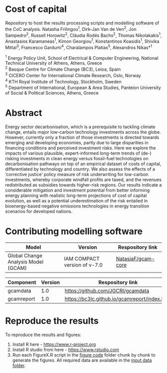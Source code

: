 # Cost of capital
Repository to host the results processing scripts and modelling software of the CoC analysis.
Natasha Frilingou<sup>1</sup>, Dirk-Jan Van de Ven<sup>2</sup>, Jon Sampedro<sup>2</sup>, Russell Horowitz<sup>2</sup>, Clàudia Rodés Bachs<sup>2</sup>, Thomas Nikolakakis<sup>1</sup>, Anastasios Karamaneas<sup>1</sup>, Kimon Georgiou<sup>1</sup>, Konstantinos Koasidis<sup>1</sup>, Shivika Mittal<sup>3</sup>, Francesco Gardumi<sup>4</sup>, Charalampos Platias<sup>5</sup>, Alexandros Nikas*<sup>1</sup>

<sup>1</sup> Energy Policy Unit, School of Electrical & Computer Engineering, National Technical University of Athens, Athens, Greece  
<sup>2</sup> Basque Centre for Climate Change (BC3), Leioa, Spain  
<sup>3</sup> CICERO Center for International Climate Research, Oslo, Norway  
<sup>4</sup> KTH Royal Institute of Technology, Stockholm, Sweden  
<sup>5</sup> Department of International, European & Area Studies, Panteion University of Social & Political Sciences, Athens, Greece 

# Abstract 
Energy sector decarbonisation, which is a prerequisite to tackling climate change, entails major low-carbon technology investments across the globe. However, currently only a fraction of those investments is directed towards emerging and developing economies, partly due to large disparities in financing conditions and perceived investment risks. Here we explore the impacts of various plausible, expert-informed long-term trends of (de-) risking investments in clean energy versus fossil-fuel technologies on decarbonisation pathways on top of an empirical dataset of costs of capital, differentiated by technology and country. We also assess the effects of a ‘corrective justice’ policy measure of risk underwriting for low-carbon investments, whereby corporate windfall profits are taxed, and the revenues redistributed as subsidies towards higher-risk regions. Our results indicate a considerable mitigation and investment potential from better informing energy planning with realistic long-term projections of cost of capital evolution, as well as a potential underestimation of the risk entailed in bioenergy-based negative emissions technologies in energy transition scenarios for developed nations.

# Contributing modelling software

| Model    | Version | Respository link |
|----------|----------|----------|
|Global Change Analysis Model (GCAM)    |  IAM COMPACT version of v-7.0    | [NatasjaF/gcam-core](https://github.com/NatasjaF/gcam-core/tree/IAM_COMPACT_GCAM7_CoC)   |


| Component    | Version | Respository link | 
|----------|----------|----------|
|gcamdata   |  1.0    |  	https://github.com/JGCRI/gcamdata   |
|gcamreport   |  1.0    |  https://bc3lc.github.io/gcamreport/index.html   |

# Reproduce the results
To reproduce the results and figures:
1. Install R here - <https://www.r-project.org>
2. Install R studio from here - <https://www.rstudio.com>
3. Run each FigureX.R script in the [figure code](https://github.com/IAM-COMPACT/Frilingou_et_al_CoC/tree/main/figure%20code/) folder chunk by chunk to generate the figures. All required data are available in the [input data folder](https://github.com/IAM-COMPACT/Frilingou_et_al_CoC/tree/main/input%20data/).
